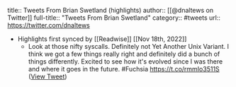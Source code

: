 title:: Tweets From Brian Swetland (highlights)
author:: [[@dnaltews on Twitter]]
full-title:: "Tweets From Brian Swetland"
category:: #tweets
url:: https://twitter.com/dnaltews

- Highlights first synced by [[Readwise]] [[Nov 18th, 2022]]
	- Look at those nifty syscalls. Definitely not Yet Another Unix Variant. I think we got a few things really right and definitely did a bunch of things differently. Excited to see how it's evolved since I was there and where it goes in the future.  #Fuchsia 
	  https://t.co/rmmIo3511S ([View Tweet](https://twitter.com/dnaltews/status/1397101200793767937))